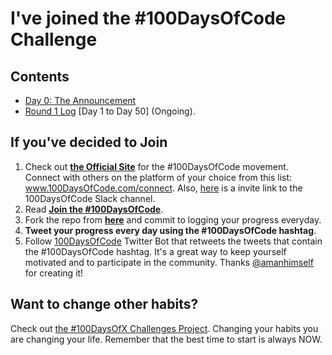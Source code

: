 # I've joined the #100DaysOfCode Challenge

## Contents

* [Day 0: The Announcement](https://twitter.com/sriram68276699/status/1266674645215797253?s=20)
* [Round 1 Log](r1-log.md) [Day 1 to Day 50] (Ongoing).

## If you've decided to Join

1. Check out **[the Official Site](http://100daysofcode.com/)** for the #100DaysOfCode movement. Connect with others on the platform of your choice from this list: www.100DaysOfCode.com/connect. Also, [here](https://join.slack.com/t/100xcode/shared_invite/zt-eivg7x1x-wgNPDh7ug_u4GcUwZNT8Zg) is a invite link to the 100DaysOfCode Slack channel.
2. Read **[Join the #100DaysOfCode](https://medium.freecodecamp.com/join-the-100daysofcode-556ddb4579e4)**.
3. Fork the repo from **[here](https://github.com/kallaway/100-days-of-code)** and commit to logging your progress everyday.
4. **Tweet your progress every day using the #100DaysOfCode hashtag**.
5. Follow [100DaysOfCode](https://twitter.com/_100DaysOfCode) Twitter Bot that retweets the tweets that contain the #100DaysOfCode hashtag. It's a great way to keep yourself motivated and to participate in the community. Thanks [@amanhimself](https://twitter.com/amanhimself) for creating it!

## Want to change other habits?

Check out [the #100DaysOfX Challenges Project](http://100daysofx.com/). Changing your habits you are changing your life. Remember that the best time to start is always NOW.